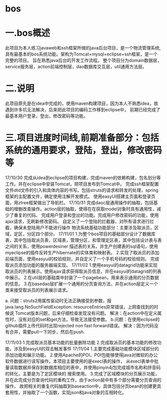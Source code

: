# bos
一.bos概述
====
此项目为本人练习javaweb和ssh框架所做的java后台项目，是一个物流管理系统,具有最基本的bos系统功能。架构为Tomcat+mysql+eclipse+ssh框架，是一个完整的项目。
旨在熟悉java后台的开发工作流程。
整个项目分为domain数据层，service服务层，action前端控制层，dao数据库交互层，util通用方法层。

二.说明
======
此项目原先是在idea中完成的，使用maven构建项目，因为本人不熟悉idea，故遇到许多坑无法解决，后来把此项目的编码工作移到eclipse中，
前期已经完成了最基本用户登录，登出，修改密码等功能。


三.项目进度时间线,前期准备部分：包括系统的通用要求，登陆，登出，修改密码等
=====
17/10/30
 完成从idea到eclipse的项目构建，完成maven的依赖构建，包名划分等工作。并在eclipse中安装Tomcat，把项目发布到Tomcat中。
 完成ssh框架配置文件dtd文件的引入和具体内容的书写。包括struts的请求和转发的处理，spring框架的主配置文件，确定使用注解开发模式。
 使用easyUI搭建主页面和登录页面，用ztree框架做出了导航栏。
17/10/31
完成daoc层通用操作的抽取，包括基础的增删改查操作。action层的抽取，使得在在获取model对象时具有通用性，减少了重复的代码。
完成用户登录和登出的功能。完成用户修改密码的功能，使用ajax请求，无刷新修改密码。
自定义了一个登陆的拦截器，对所有请求进行拦截，确保未登陆用户不能进行操作
物流系统基础功能部分：主要涉及取派员，区域，定区，分区四个部分。
17/11/01
1.为整个bos项目的基础部分设计了数据库表，其中包括取派员表，区域表，管理分区，和管理定区表，其中包括设计表与表之间的关系，使用powerdesiner
描述表的关系，并生产创建表的sql语句，使用myeclipse的插件反转生产hibernate的实体类和映射表。
2.实现了取派员的添加前端页面，使用easyui的校验规则，并自定义了一个手机号码的校验规则。
 完成取派员添加功能的服务器端实现。
 17/11/02
 1.使用easyui的datagrid功能来实现取派员的列表展示。使用ajax请求获得取派员信息，并在easyui的datagrid的列表中展示。
 2.在util层的基础类中封装了一个pagebean，用来表示通用的分页数据的信息。
 3.在basedao层扩展一个通用的分页查询方法，并在action层定义一个类来接受取派员的列表展示请求。
 
a. 问题：struts2用属性驱动时无法正确接受到参数，报java.lang.NoSuchFieldException: resourceEntries异常错误，上网查找到的时候说
 Tomcat版本问题，后来仔细检查发现没有问题。
 解决：在action中在定义属性时，没有对应的set和get方法，导致无法接受参数。
 b.问题：在使用eclipse的github插件上传代码时出现rejected non fast forward错误。
   解决：因为代码没有合并，需要pull一下同步，然后在push.
 
17/11/03
1.完成取派员基本功能的批量删除功能
2.完成取派员的基本功能的修改功能，涉及到easyUI的双击触发事件
17/11/04
 1.主要完成基础功能模块区域部分的添加功能和展示功能。
 2.使用Apache的POI，POI包能够使得java对微软的办公软件数据进行读写操作，本项目主要使用的是execl表的操作，
 从execl表单中批量读取数据并保存到数据库相应的表中，并使用pinyin4j包完成城市名称和拼音码的转化，主要是为了定区模块的
 搜索使用。
 3.完成了区域模块的分页展示功能，并在此完成分页查询代码的重构工作，由于action层中有多个部分需要分页查询的操作，
 故把相关的重复代码抽取到baseaction中，具体包括分页bean的创建更具套用性，并抽取了一个函数，实现json和java对象的互相转化。

 

